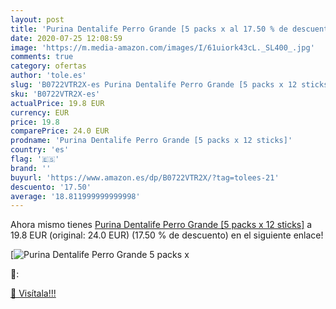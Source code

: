 ```yaml
---
layout: post
title: 'Purina Dentalife Perro Grande [5 packs x al 17.50 % de descuento'
date: 2020-07-25 12:08:59
image: 'https://m.media-amazon.com/images/I/61uiork43cL._SL400_.jpg'
comments: true
category: ofertas
author: 'tole.es'
slug: 'B0722VTR2X-es Purina Dentalife Perro Grande [5 packs x 12 sticks]'
sku: 'B0722VTR2X-es'
actualPrice: 19.8 EUR
currency: EUR
price: 19.8
comparePrice: 24.0 EUR
prodname: 'Purina Dentalife Perro Grande [5 packs x 12 sticks]'
country: 'es'
flag: '🇪🇸'
brand: ''
buyurl: 'https://www.amazon.es/dp/B0722VTR2X/?tag=tolees-21'
descuento: '17.50'
average: '18.811999999999998'
---
```


Ahora mismo tienes [Purina Dentalife Perro Grande [5 packs x 12 sticks]](https://www.amazon.es/dp/B0722VTR2X/?tag=tolees-21) a 19.8 EUR (original: 24.0 EUR) (17.50 %  de descuento) en el siguiente enlace!

[![Purina Dentalife Perro Grande [5 packs x](https://m.media-amazon.com/images/I/61uiork43cL._SL400_.jpg)](https://www.amazon.es/dp/B0722VTR2X/?tag=tolees-21)

🔎:


[🛒 Visítala!!!](https://www.amazon.es/dp/B0722VTR2X/?tag=tolees-21)
